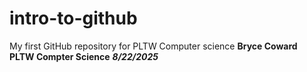 # intro-to-github
My first GitHub repository for PLTW Computer science
**Bryce Coward**
**PLTW Compter Science**
***8/22/2025***
